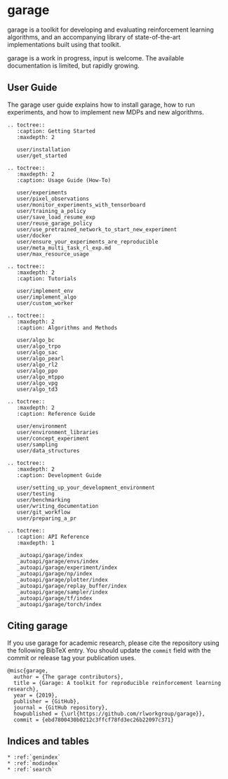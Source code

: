 # garage

garage is a toolkit for developing and evaluating reinforcement learning
algorithms, and an accompanying library of state-of-the-art implementations
built using that toolkit.

garage is a work in progress, input is welcome. The available documentation is
limited, but rapidly growing.

## User Guide

The garage user guide explains how to install garage, how to run experiments,
and how to implement new MDPs and new algorithms.

```eval_rst
.. toctree::
   :caption: Getting Started
   :maxdepth: 2

   user/installation
   user/get_started

.. toctree::
   :maxdepth: 2
   :caption: Usage Guide (How-To)

   user/experiments
   user/pixel_observations
   user/monitor_experiments_with_tensorboard
   user/training_a_policy
   user/save_load_resume_exp
   user/reuse_garage_policy
   user/use_pretrained_network_to_start_new_experiment
   user/docker
   user/ensure_your_experiments_are_reproducible
   user/meta_multi_task_rl_exp.md
   user/max_resource_usage

.. toctree::
   :maxdepth: 2
   :caption: Tutorials

   user/implement_env
   user/implement_algo
   user/custom_worker

.. toctree::
   :maxdepth: 2
   :caption: Algorithms and Methods

   user/algo_bc
   user/algo_trpo
   user/algo_sac
   user/algo_pearl
   user/algo_rl2
   user/algo_ppo
   user/algo_mtppo
   user/algo_vpg
   user/algo_td3

.. toctree::
   :maxdepth: 2
   :caption: Reference Guide

   user/environment
   user/environment_libraries
   user/concept_experiment
   user/sampling
   user/data_structures
   
.. toctree::
   :maxdepth: 2
   :caption: Development Guide

   user/setting_up_your_development_environment
   user/testing
   user/benchmarking
   user/writing_documentation
   user/git_workflow
   user/preparing_a_pr

.. toctree::
   :caption: API Reference
   :maxdepth: 1

   _autoapi/garage/index
   _autoapi/garage/envs/index
   _autoapi/garage/experiment/index
   _autoapi/garage/np/index
   _autoapi/garage/plotter/index
   _autoapi/garage/replay_buffer/index
   _autoapi/garage/sampler/index
   _autoapi/garage/tf/index
   _autoapi/garage/torch/index
```

## Citing garage

If you use garage for academic research, please cite the repository using the
following BibTeX entry. You should update the `commit` field with the commit or
release tag your publication uses.

```
@misc{garage,
  author = {The garage contributors},
  title = {Garage: A toolkit for reproducible reinforcement learning research},
  year = {2019},
  publisher = {GitHub},
  journal = {GitHub repository},
  howpublished = {\url{https://github.com/rlworkgroup/garage}},
  commit = {ebd7800430b0212c3ffcf78fd3ec26b22097c371}
```

## Indices and tables

```eval_rst
* :ref:`genindex`
* :ref:`modindex`
* :ref:`search`
```
